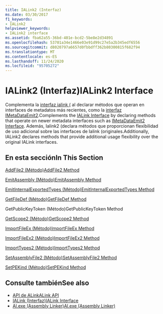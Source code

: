```yaml
---
title: IALink2 (Interfaz)
ms.date: 03/30/2017
f1_keywords:
- IALink2
helpviewer_keywords:
- IALink2 interface
ms.assetid: fba62a55-36bd-401e-bcd2-5be8e2d34891
ms.openlocfilehash: 53701a34e1466e03e91d99c27e5a2b345edf6556
ms.sourcegitcommit: d8020797a6657d0fbbdff362b80300815f682f94
ms.translationtype: MT
ms.contentlocale: es-ES
ms.lasthandoff: 11/24/2020
ms.locfileid: "95705272"
---
```

# <a name="ialink2-interface"></a><span data-ttu-id="5cd03-102">IALink2 (Interfaz)</span><span class="sxs-lookup"><span data-stu-id="5cd03-102">IALink2 Interface</span></span>

<span data-ttu-id="5cd03-103">Complementa la [interfaz ialink (](ialink-interface.md) al declarar métodos que operan en interfaces de metadatos más recientes, como la [interfaz IMetaDataEmit2](../metadata/imetadataemit2-interface.md).</span><span class="sxs-lookup"><span data-stu-id="5cd03-103">Complements the [IALink Interface](ialink-interface.md) by declaring methods that operate on newer metadata interfaces such as [IMetaDataEmit2 Interface](../metadata/imetadataemit2-interface.md).</span></span> <span data-ttu-id="5cd03-104">Además, Ialink2 (declara métodos que proporcionan flexibilidad de uso adicional sobre las interfaces de Ialink (originales.</span><span class="sxs-lookup"><span data-stu-id="5cd03-104">Additionally, IALink2 declares methods that provide additional usage flexibility over the original IALink interfaces.</span></span>  
  
## <a name="in-this-section"></a><span data-ttu-id="5cd03-105">En esta sección</span><span class="sxs-lookup"><span data-stu-id="5cd03-105">In This Section</span></span>  

 [<span data-ttu-id="5cd03-106">AddFile2 (Método)</span><span class="sxs-lookup"><span data-stu-id="5cd03-106">AddFile2 Method</span></span>](addfile2-method.md)  
  
 [<span data-ttu-id="5cd03-107">EmitAssembly (Método)</span><span class="sxs-lookup"><span data-stu-id="5cd03-107">EmitAssembly Method</span></span>](emitassembly-method.md)  
  
 [<span data-ttu-id="5cd03-108">EmitInternalExportedTypes (Método)</span><span class="sxs-lookup"><span data-stu-id="5cd03-108">EmitInternalExportedTypes Method</span></span>](emitinternalexportedtypes-method.md)  
  
 [<span data-ttu-id="5cd03-109">GetFileDef (Método)</span><span class="sxs-lookup"><span data-stu-id="5cd03-109">GetFileDef Method</span></span>](getfiledef-method.md)  
  
 <span data-ttu-id="5cd03-110">GetPublicKeyToken (Método)</span><span class="sxs-lookup"><span data-stu-id="5cd03-110">GetPublicKeyToken Method</span></span>  
  
 [<span data-ttu-id="5cd03-111">GetScope2 (Método)</span><span class="sxs-lookup"><span data-stu-id="5cd03-111">GetScope2 Method</span></span>](getscope2-method.md)  
  
 [<span data-ttu-id="5cd03-112">ImportFileEx (Método)</span><span class="sxs-lookup"><span data-stu-id="5cd03-112">ImportFileEx Method</span></span>](importfileex-method.md)  
  
 [<span data-ttu-id="5cd03-113">ImportFileEx2 (Método)</span><span class="sxs-lookup"><span data-stu-id="5cd03-113">ImportFileEx2 Method</span></span>](importfileex2-method.md)  
  
 [<span data-ttu-id="5cd03-114">ImportTypes2 (Método)</span><span class="sxs-lookup"><span data-stu-id="5cd03-114">ImportTypes2 Method</span></span>](importtypes2-method.md)  
  
 [<span data-ttu-id="5cd03-115">SetAssemblyFile2 (Método)</span><span class="sxs-lookup"><span data-stu-id="5cd03-115">SetAssemblyFile2 Method</span></span>](setassemblyfile2-method.md)  
  
 [<span data-ttu-id="5cd03-116">SetPEKind (Método)</span><span class="sxs-lookup"><span data-stu-id="5cd03-116">SetPEKind Method</span></span>](setpekind-method.md)  
  
## <a name="see-also"></a><span data-ttu-id="5cd03-117">Consulte también</span><span class="sxs-lookup"><span data-stu-id="5cd03-117">See also</span></span>

- [<span data-ttu-id="5cd03-118">API de ALink</span><span class="sxs-lookup"><span data-stu-id="5cd03-118">ALink API</span></span>](index.md)
- [<span data-ttu-id="5cd03-119">IALink (Interfaz)</span><span class="sxs-lookup"><span data-stu-id="5cd03-119">IALink Interface</span></span>](ialink-interface.md)
- [<span data-ttu-id="5cd03-120">Al.exe (Assembly Linker)</span><span class="sxs-lookup"><span data-stu-id="5cd03-120">Al.exe (Assembly Linker)</span></span>](../../tools/al-exe-assembly-linker.md)
